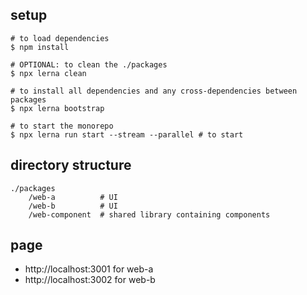 ## setup

```
# to load dependencies
$ npm install 

# OPTIONAL: to clean the ./packages
$ npx lerna clean

# to install all dependencies and any cross-dependencies between packages
$ npx lerna bootstrap 

# to start the monorepo
$ npx lerna run start --stream --parallel # to start
```

## directory structure
```
./packages
    /web-a          # UI 
    /web-b          # UI
    /web-component  # shared library containing components
```

## page
- http://localhost:3001 for web-a
- http://localhost:3002 for web-b
